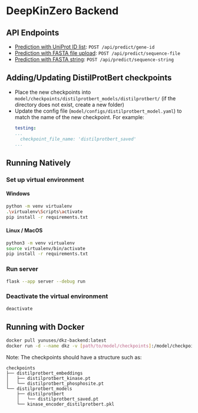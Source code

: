 # DeepKinZero Backend

## API Endpoints
- [Prediction with UniProt ID list](docs/gene-id.md): `POST /api/predict/gene-id`
- [Prediction with FASTA file upload](docs/sequence-file.md): `POST /api/predict/sequence-file`
- [Prediction with FASTA string](docs/sequence-string.md): `POST /api/predict/sequence-string`

## Adding/Updating DistilProtBert checkpoints
- Place the new checkpoints into `model/checkpoints/distilprotbert_models/distilprotbert/` (if the directory does not exist, create a new folder)
- Update the config file (`model/configs/distilprotbert_model.yaml`) to match the name of the new checkpoint. For example:
  ```yaml
  testing:
  ...
    checkpoint_file_name: 'distilprotbert_saved'
  ...
  ```
  
## Running Natively
### Set up virtual environment
#### Windows
```bash
python -m venv virtualenv  
.\virtualenv\Scripts\activate  
pip install -r requirements.txt  
```

#### Linux / MacOS
```bash
python3 -m venv virtualenv  
source virtualenv/bin/activate  
pip install -r requirements.txt  
```

### Run server
```bash
flask --app server --debug run
```  
### Deactivate the virtual environment
```bash
deactivate
``` 

## Running with Docker
```bash
docker pull yunuses/dkz-backend:latest
docker run -d --name dkz -v [path/to/model/checkpoints]:/model/checkpoints -p 5000:5000 dkz-backend
```

Note: The checkpoints should have a structure such as:
```
checkpoints
├── distilprotbert_embeddings
│   ├── distilprotbert_kinase.pt
│   └── distilprotbert_phosphosite.pt
└── distilprotbert_models
    ├── distilprotbert
    │   └── distilprotbert_saved.pt
    └── kinase_encoder_distilprotbert.pkl
```




